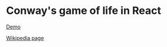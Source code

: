 # Conway's game of life in React

[Demo](https://ajulienne.github.io/react-game-of-life/)

[Wikipedia page](https://en.wikipedia.org/wiki/Conway%27s_Game_of_Life)
